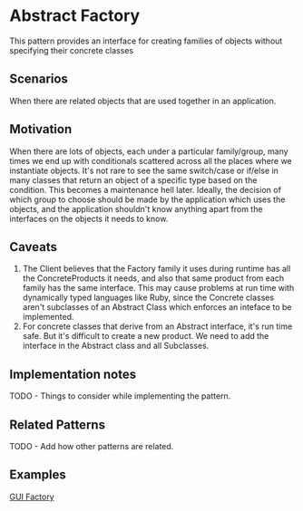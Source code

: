 Abstract Factory
================
This pattern provides an interface for creating families of objects without specifying their concrete classes

## Scenarios
When there are related objects that are used together in an application.

## Motivation
When there are lots of objects, each under a particular family/group, many times we end up with
conditionals scattered across all the places where we instantiate objects. It's not rare to see the
same switch/case or if/else in many classes that return an object of a specific type based on the condition.
This becomes a maintenance hell later.
Ideally, the decision of which group to choose should be made by the application which uses the objects,
and the application shouldn't know anything apart from the interfaces on the objects it needs to know.

## Caveats
1. The Client believes that the Factory family it uses during runtime has all the ConcreteProducts it needs,
and also that same product from each family has the same interface. This may cause problems at run time
with dynamically typed languages like Ruby, since the Concrete classes aren't subclasses of an Abstract Class
which enforces an inteface to be implemented.
2. For concrete classes that derive from an Abstract interface, it's run time safe. But it's difficult to
create a new product. We need to add the interface in the Abstract class and all Subclasses.

## Implementation notes
TODO - Things to consider while implementing the pattern.

## Related Patterns
TODO - Add how other patterns are related.


## Examples
[GUI Factory](http://rubydoc.info/github/emilsoman/design-patterns-ruby/master/Creational/AbstractFactory/GuiFactoryExample)
